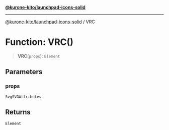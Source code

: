 [**@kurone-kito/launchpad-icons-solid**](../README.md)

***

[@kurone-kito/launchpad-icons-solid](../globals.md) / VRC

# Function: VRC()

> **VRC**(`props`): `Element`

## Parameters

### props

`SvgSVGAttributes`

## Returns

`Element`
